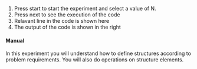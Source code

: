1.  Press start to start the experiment and select a value of N.
2.  Press next to see the execution of the code
3.  Relavant line in the code is shown here
4.  The output of the code is shown in the right


#### Manual

In this experiment you will understand how to define structures according to problem requirements. You will also do operations on structure elements.
